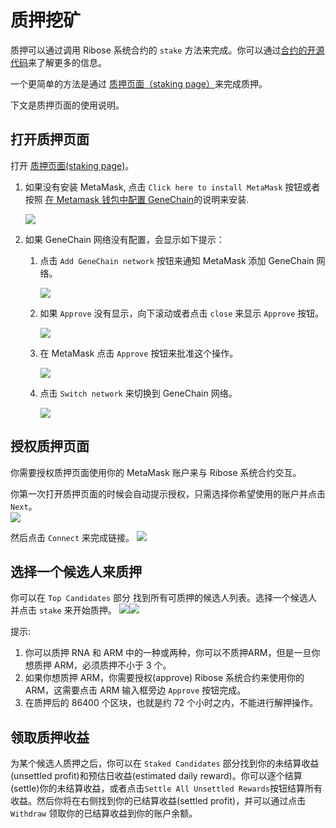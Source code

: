 # 质押挖矿

质押可以通过调用 Ribose 系统合约的 `stake` 方法来完成。你可以通过[合约的开源代码](https://github.com/genechain-io/system-contract/blob/master/contracts/Ribose.sol)来了解更多的信息。

一个更简单的方法是通过 [质押页面（staking page）](https://staking.genechain.io)来完成质押。

下文是质押页面的使用说明。

## 打开质押页面

打开 [质押页面\(staking page\)](https://staking.genechain.io)。

1. 如果没有安装 MetaMask, 点击 `Click here to install MetaMask` 按钮或者按照 [在 Metamask 钱包中配置 GeneChain](../metamask.md)的说明来安装.  

    ![](https://raw.githubusercontent.com/wiki/genechain-io/geneth/assets/staking-install-metamask.png)

2. 如果 GeneChain 网络没有配置，会显示如下提示： 
   1. 点击 `Add GeneChain network` 按钮来通知 MetaMask 添加 GeneChain 网络。

      ![](https://raw.githubusercontent.com/wiki/genechain-io/geneth/assets/staking-add-network.png)

   2. 如果 `Approve` 没有显示，向下滚动或者点击 `close` 来显示 `Approve` 按钮。

      ![](https://raw.githubusercontent.com/wiki/genechain-io/geneth/assets/staking-add-network-approve1.png)

   3. 在 MetaMask 点击 `Approve` 按钮来批准这个操作。 

      ![](https://raw.githubusercontent.com/wiki/genechain-io/geneth/assets/staking-add-network-approve2.png)

   4. 点击 `Switch network` 来切换到 GeneChain 网络。 

      ![](https://raw.githubusercontent.com/wiki/genechain-io/geneth/assets/staking-switch-network.png)

## 授权质押页面

你需要授权质押页面使用你的 MetaMask 账户来与 Ribose 系统合约交互。

你第一次打开质押页面的时候会自动提示授权，只需选择你希望使用的账户并点击 `Next`。  
 ![](https://raw.githubusercontent.com/wiki/genechain-io/geneth/assets/staking-select-account.png)

然后点击 `Connect` 来完成链接。 ![](https://raw.githubusercontent.com/wiki/genechain-io/geneth/assets/staking-connect.png)

## 选择一个候选人来质押

你可以在 `Top Candidates` 部分 找到所有可质押的候选人列表。选择一个候选人并点击 `stake` 来开始质押。 ![](https://raw.githubusercontent.com/wiki/genechain-io/geneth/assets/staking-candidates.png)![](https://raw.githubusercontent.com/wiki/genechain-io/geneth/assets/staking-stake.png)

提示:

1. 你可以质押 RNA 和 ARM 中的一种或两种，你可以不质押ARM，但是一旦你想质押 ARM，必须质押不小于 3 个。
2. 如果你想质押 ARM，你需要授权\(approve\) Ribose 系统合约来使用你的 ARM，这需要点击 ARM 输入框旁边 `Approve` 按钮完成。
3. 在质押后的 86400 个区块，也就是约 72 个小时之内，不能进行解押操作。

## 领取质押收益

为某个候选人质押之后，你可以在 `Staked Candidates` 部分找到你的未结算收益\(unsettled profit\)和预估日收益\(estimated daily reward\)。你可以逐个结算\(settle\)你的未结算收益，或者点击`Settle All Unsettled Rewards`按钮结算所有收益。然后你将在右侧找到你的已结算收益\(settled profit\)，并可以通过点击 `Withdraw` 领取你的已结算收益到你的账户余额。

